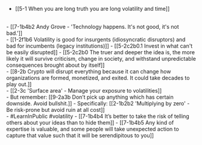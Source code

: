 - [[5-1 When you are long truth you are long volatility and time]]
<br>
- [[7-1b4b2 Andy Grove - 'Technology happens. It's not good, it's not bad.']]
<br>
- [[1-2f1b6 Volatility is good for insurgents (idiosyncratic disruptors) and bad for incumbents (legacy institutions)]]
  - [[5-2c2b0.1 Invest in what can't be easily disrupted]]
    - [[5-2c2b0 The truer and deeper the idea is, the more likely it will survive criticism, change in society, and withstand unpredictable consequences brought about by itself]]
<br>
- [[8-2b Crypto will disrupt everything because it can change how organizations are formed, monetized, and exited. It could take decades to play out.]]
<br>
- [[2-3c 'Surface area' - Manage your exposure to volatilities]]
<br>
- But remember: [[9-2a3b Don’t pick up anything which has certain downside. Avoid bullshit.]]
  - Specifically:	[[2-1b2b2 'Multiplying by zero' - Be risk-prone but avoid ruin at all cost]]
<br>
- #LearnInPublic #volatility
- [[7-1b4b4 It’s better to take the risk of telling others about your ideas than to hide them]]
  - [[7-1b4b5 Any kind of expertise is valuable, and some people will take unexpected action to capture that value such that it will be serendipitous to you]]
